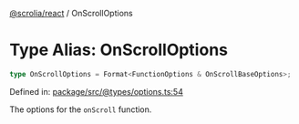 [@scrolia/react](../README.md) / OnScrollOptions

# Type Alias: OnScrollOptions

```ts
type OnScrollOptions = Format<FunctionOptions & OnScrollBaseOptions>;
```

Defined in: [package/src/@types/options.ts:54](https://github.com/scrolia/react/blob/0546efab414d6330c2dc8561a55082235988c073/package/src/@types/options.ts#L54)

The options for the `onScroll` function.
